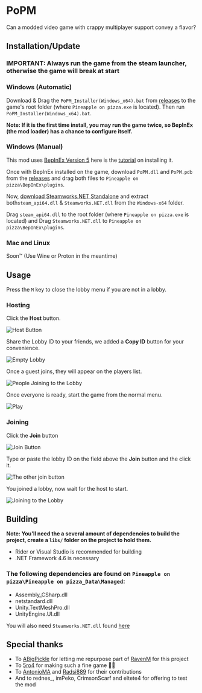 # PoPM
Can a modded video game with crappy multiplayer support convey a flavor?

## Installation/Update

### IMPORTANT: Always run the game from the steam launcher, otherwise the game will break at start

### Windows (Automatic)
Download & Drag the `PoPM_Installer(Windows_x64).bat` from [releases](https://github.com/Jorgegzz/PoPM/releases) to the game's root folder (where `Pineapple on pizza.exe` is located). Then run `PoPM_Installer(Windows_x64).bat`.

**Note: If it is the first time install, you may run the game twice, so BepInEx (the mod loader) has a chance to configure itself.**

### Windows (Manual)
This mod uses [BepInEx Version 5](https://github.com/BepInEx/BepInEx/tree/v5-lts) here is the [tutorial](https://docs.bepinex.dev/articles/user_guide/installation/index.html) on installing it.

Once with BepInEx installed on the game, download `PoPM.dll` and `PoPM.pdb` from the [releases](https://github.com/Jorgegzz/PoPM/releases) and drag both files to `Pineapple on pizza\BepInEx\plugins`.

Now, [download Steamworks.NET Standalone](https://github.com/rlabrecque/Steamworks.NET/releases/download/20.1.0/Steamworks.NET-Standalone_20.1.0.zip) and extract both`steam_api64.dll` & `Steamworks.NET.dll` from the `Windows-x64` folder.

Drag `steam_api64.dll` to the root folder (where `Pineapple on pizza.exe` is located) and Drag `Steamworks.NET.dll` to `Pineapple on pizza\BepInEx\plugins`.

### Mac and Linux
Soon™ (Use Wine or Proton in the meantime)

## Usage
Press the `M` key to close the lobby menu if you are not in a lobby.

### Hosting
Click the **Host** button.

![Host Button](http://scr.antonioma.com/DScq)

Share the Lobby ID to your friends, we added a <b>Copy ID</b> button for your convenience.

![Empty Lobby](http://scr.antonioma.com/2Z83)

Once a guest joins, they will appear on the players list.

![People Joining to the Lobby](http://scr.antonioma.com/tfEL)

Once everyone is ready, start the game from the normal menu.

![Play](http://scr.antonioma.com/huJ0)

### Joining 
Click the **Join** button

![Join Button](http://scr.antonioma.com/enpX)

Type or paste the lobby ID on the field above the <b>Join</b> button and the click it.

![The other join button](http://scr.antonioma.com/MiD7)

You joined a lobby, now wait for the host to start.

![Joining to the Lobby](http://scr.antonioma.com/NbZw)

## Building
**Note: You'll need the a several amount of dependencies to build the project, create a `libs/` folder on the project to hold them.**

- Rider or Visual Studio is recommended for building
- .NET Framework 4.6 is necessary

### The following dependencies are found on `Pineapple on pizza\Pineapple on pizza_Data\Managed`:
- Assembly_CSharp.dll
- netstandard.dll
- Unity.TextMeshPro.dll
- UnityEngine.UI.dll

You will also need `Steamworks.NET.dll` found [here](https://github.com/rlabrecque/Steamworks.NET/releases/download/20.1.0/Steamworks.NET-Standalone_20.1.0.zip)

## Special thanks
- To [ABigPickle](https://github.com/iliadsh) for letting me repurpose part of [RavenM](https://github.com/iliadsh/RavenM) for this project
- To [5ro4](https://github.com/5ro4) for making such a fine game 🧐🍷
- To [AntonioMA](https://github.com/4nt0n10M4) and [Radsi889](https://github.com/radsi) for their contributions
- And to rednes_, imPeko, CrimsonScarf and eltete4 for offering to test the mod